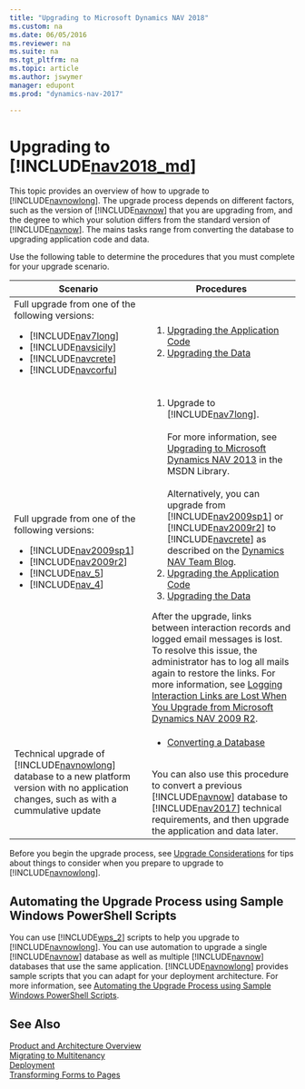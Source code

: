 ```yaml
---
title: "Upgrading to Microsoft Dynamics NAV 2018"
ms.custom: na
ms.date: 06/05/2016
ms.reviewer: na
ms.suite: na
ms.tgt_pltfrm: na
ms.topic: article
ms.author: jswymer
manager: edupont
ms.prod: "dynamics-nav-2017"

---
```

# Upgrading to [!INCLUDE[nav2018_md](includes/nav2018_md.md)]
This topic provides an overview of how to upgrade to [!INCLUDE[navnowlong](includes/navnowlong_md.md)]. The upgrade process depends on different factors, such as the version of [!INCLUDE[navnow](includes/navnow_md.md)] that you are upgrading from, and the degree to which your solution differs from the standard version of [!INCLUDE[navnow](includes/navnow_md.md)]. The mains tasks range from converting the database to upgrading application code and data.

Use the following table to determine the procedures that you must complete for your upgrade scenario.

|  Scenario  |  Procedures  |  
|------------|--------------|  
|Full upgrade from one of the following versions:<ul><li>  [!INCLUDE[nav7long](includes/nav7long_md.md)]</li><li>[!INCLUDE[navsicily](includes/navsicily_md.md)]</li><li>  [!INCLUDE[navcrete](includes/navcrete_md.md)]</li><li>   [!INCLUDE[navcorfu](includes/navcorfu_md.md)]</li></ul>|<ol><li>[Upgrading the Application Code](Upgrading-the-Application-Code.md)</li><li>[Upgrading the Data](Upgrading-the-Data.md)</li></ol>|  
|Full upgrade from one of the following versions:<ul><li>  [!INCLUDE[nav2009sp1](includes/nav2009sp1_md.md)]</li><li>[!INCLUDE[nav2009r2](includes/nav2009r2_md.md)]</li><li>  [!INCLUDE[nav_5](includes/nav_5_md.md)]</li><li>   [!INCLUDE[nav_4](includes/nav_4_md.md)]</li></ul>|<ol><li>Upgrade to [!INCLUDE[nav7long](includes/nav7long_md.md)].</br></br>For more information, see [Upgrading to Microsoft Dynamics NAV 2013](http://go.microsoft.com/fwlink/?LinkId=510382) in the MSDN Library.</br></br>Alternatively, you can upgrade from [!INCLUDE[nav2009sp1](includes/nav2009sp1_md.md)] or [!INCLUDE[nav2009r2](includes/nav2009r2_md.md)] to [!INCLUDE[navcrete](includes/navcrete_md.md)] as described on the [Dynamics NAV Team Blog](https://blogs.msdn.microsoft.com/nav/2014/11/09/cumulative-update-1-for-microsoft-dynamics-nav-2015-has-been-released/).</li><li>[Upgrading the Application Code](Upgrading-the-Application-Code.md)</li><li>[Upgrading the Data](Upgrading-the-Data.md)</li></ol>After the upgrade, links between interaction records and logged email messages is lost. To resolve this issue, the administrator has to log all mails again to restore the links. For more information, see [Logging Interaction Links are Lost When You Upgrade from Microsoft Dynamics NAV 2009 R2](https://msdn.microsoft.com/en-us/library/hh167032%28v=nav.90%29.aspx#LoggingInteractionLinks).|
|Technical upgrade of [!INCLUDE[navnowlong](includes/navnowlong_md.md)] database to a new platform version with no application changes, such as with a cummulative update|<ul><li>[Converting a Database](Converting-a-Database.md)</li></ul></br>You can also use this procedure to convert a previous [!INCLUDE[navnow](includes/navnow_md.md)] database to [!INCLUDE[nav2017](includes/nav2017.md)] technical requirements, and then upgrade the application and data later.|  

Before you begin the upgrade process, see [Upgrade Considerations](Upgrade-Considerations.md) for tips about things to consider when you prepare to upgrade to [!INCLUDE[navnowlong](includes/navnowlong_md.md)].

## Automating the Upgrade Process using Sample Windows PowerShell Scripts
You can use [!INCLUDE[wps_2](includes/wps_2_md.md)] scripts to help you upgrade to [!INCLUDE[navnowlong](includes/navnowlong_md.md)]. You can use automation to upgrade a single [!INCLUDE[navnow](includes/navnow_md.md)] database as well as multiple [!INCLUDE[navnow](includes/navnow_md.md)] databases that use the same application. [!INCLUDE[navnowlong](includes/navnowlong_md.md)] provides sample scripts that you can adapt for your deployment architecture.
For more information, see [Automating the Upgrade Process using Sample Windows PowerShell Scripts](Automating-the-Upgrade-Process-using-Sample-Windows-PowerShell-Scripts.md).  

## See Also  
[Product and Architecture Overview](Product-and-Architecture-Overview.md)   
[Migrating to Multitenancy](Migrating-to-Multitenancy.md)   
[Deployment](Deployment.md)  
[Transforming Forms to Pages](http://go.microsoft.com/fwlink/?LinkId=510383)
